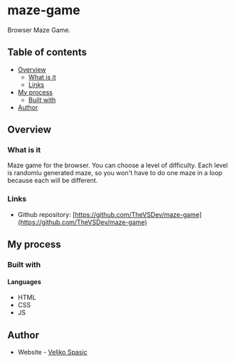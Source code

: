 # maze-game

Browser Maze Game.

## Table of contents

- [Overview](#overview)
  - [What is it](#what-is-it)
  - [Links](#links)
- [My process](#my-process)
  - [Built with](#built-with)
- [Author](#author)

## Overview

### What is it

Maze game for the browser. You can choose a level of difficulty.
Each level is randomlu generated maze, so you won't have to do one maze in a loop because each will be different.

### Links

- Github repository: [https://github.com/TheVSDev/maze-game](https://github.com/TheVSDev/maze-game)

## My process

### Built with

#### Languages
- HTML
- CSS
- JS

## Author

- Website - [Veljko Spasic](https://veljkospasic.rf.gd)
